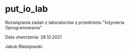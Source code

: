 # put_io_lab
Rozwiązania zadań z laboratoriów z przedmiotu "Inżynieria Oprogramowania"

Data utworzenia: 28.10.2021

Jakub Błażejowski
